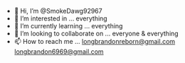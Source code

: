 - 👋 Hi, I’m @SmokeDawg92967
- 👀 I’m interested in ... everything
- 🌱 I’m currently learning ... everything
- 💞️ I’m looking to collaborate on ... everyone & everything
- 📫 How to reach me ... longbrandonreborn@gmail.com longbrandon6969@gmail.com

<!---
SmokeDawg92967/SmokeDawg92967 is a ✨ special ✨ repository because its `README.md` (this file) appears on your GitHub profile.
You can click the Preview link to take a look at your changes.
--->
